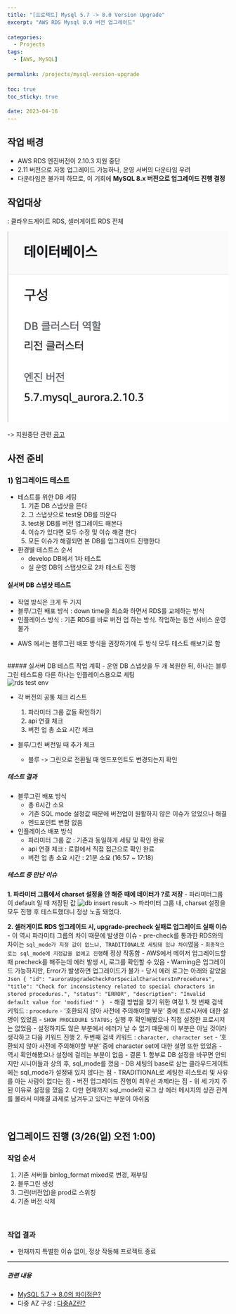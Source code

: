 ```yaml
---
title: "[프로젝트] Mysql 5.7 -> 8.0 Version Upgrade"
excerpt: "AWS RDS Mysql 8.0 버전 업그레이드"

categories:
  - Projects
tags:
  - [AWS, MySQL]

permalink: /projects/mysql-version-upgrade

toc: true
toc_sticky: true

date: 2023-04-16
---
```


## 작업 배경

- AWS RDS 엔진버전이 2.10.3 지원 중단
- 2.11 버전으로 자동 업그레이드 가능하나, 운영 서버의 다운타임 우려
- 다운타임은 불가피 하므로, 이 기회에 <b>MySQL 8.x 버전으로 업그레이드 진행 결정</b>


## 작업대상

: 클라우드게이트 RDS, 셀러게이트 RDS 전체

<img src="../assets/images/posts_img/region-cluster.png" alt="rds test env">

-> 지원중단 관련 [공고](https://docs.aws.amazon.com/AmazonRDS/latest/AuroraMySQLReleaseNotes/AuroraMySQL.Updates.2103.html)

  

## 사전 준비

### 1) 업그레이드 테스트
- 테스트를 위한 DB 세팅
	1. 기존 DB 스냅샷을 뜬다
	2. 그 스냅샷으로 test용 DB를 띄운다
	3. test용 DB를 버전 업그레이드 해본다
	4. 이슈가 있다면 모두 수정 및 이슈 해결 한다
	5. 모든 이슈가 해결되면 본 DB를 업그레이드 진행한다
-  환경별 테스트스 순서
	- develop DB에서 1차 테스트
	- 실 운영 DB의 스탭샷으로 2차 테스트 진행

#### 실서버 DB 스냅샷 테스트
* 작업 방식은 크게 두 가지
* 블루/그린 배포 방식 : down time을 최소화 하면서 RDS를 교체하는 방식
* 인플레이스 방식 : 기존 RDS를 바로 버전 업 하는 방식. 작업하는 동안 서비스 운영 불가
- AWS 에서는 블루그린 배포 방식을 권장하기에 두 방식 모두 테스트 해보기로 함

<br>
##### 실서버 DB 테스트 작업 계획
- 운영 DB 스냅샷을 두 개 복원한 뒤, 하나는 블루그린 테스트용 다른 하나는 인플레이스용으로 세팅<br>
<img src="https://harim2da.github.io/assets/images/posts_img/testrds.png" alt="rds test env">

- 각 버전의 공통 체크 리스트<br>
	1. 파라미터 그룹 값들 확인하기
	2. api 연결 체크
	3. 버전 업 총 소요 시간 체크

- 블루/그린 버전일 때 추가 체크
	- 블루 -> 그린으로 전환될 때 엔드포인트도 변경되는지 확인

  

##### 테스트 결과

- 블루그린 배포 방식
	- 총 6시간 소요
	- 기존 SQL mode 설정값 때문에 버전업이 원활하지 않은 이슈가 있었으나 해결
	- 엔드포인트 변함 없음
- 인플레이스 배포 방식
	- 파라미터 그룹 값 : 기존과 동일하게 세팅 및 확인 완료
	- api 연결 체크 : 로컬에서 직접 접근으로 확인 완료
	- 버전 업 총 소요 시간 : 21분 소요 (16:57 ~ 17:18)

  
##### 테스트 중 만난 이슈
**1. 파라미터 그룹에서 charset 설정을 안 해준 때에 데이터가 ?로 저장**
	- 파라미터그룹이 default 일 때 저장된 값
	<img src="https://harim2da.github.io/assets/images/posts_img/db-insert-result.png" alt="db insert result">
	-> 파라미터 그룹 내, charset 설정을 모두 진행 후 테스트했더니 정상 노출 돼었다.
 
**2. 셀러게이트 RDS 업그레이드 시, upgrade-precheck 실패로 업그레이드 실패 이슈**
	- 이 역시 파라미터 그룹의 차이 때문에 발생한 이슈
		- pre-check를 통과한 RDS와의 차이는 `sql_mode가 지정 값이 없느냐, TRADITIONAL로 세팅돼 있냐 차이`였음
		- `최종적으로는 sql_mode에 지정값을 없애고 진행`해 정상 작동함
	- AWS에서 메이저 업그레이드할 때 precheck를 해주는데 에러 발생 시, 로그를 확인할 수 있음
		- Warning은 업그레이드 가능하지만, Error가 발생하면 업그레이드가 불가
		- 당시 에러 로그는 아래와 같았음
		```Json
		{
			"id": "auroraUpgradeCheckForSpecialCharactersInProcedures",
			"title": "Check for inconsistency related to special characters in stored procedures.",
			"status": "ERROR",
			"description": "Invalid default value for 'modified'"
		}
		```
	- 해결 방법을 찾기 위한 여정
		1. 첫 번째 검색 키워드 : `procedure`
			- ‘호환되지 않아 사전에 주의해야할 부분’ 중에 프로시저에 대한 설명이 있었음
			- `SHOW PROCEDURE STATUS;` 실행 후 확인해봤으나 직접 설정한 프로시저는 없었음
			- 설정하지도 않은 부분에서 에러가 날 수 없기 때문에 이 부분은 아닐 것이라 생각하고 다음 키워드 진행
		2. 두번째 검색 키워드 : `character, character set`
			- ‘호환되지 않아 사전에 주의해야할 부분’ 중에 character set에 대한 설명 또한 있었음
			- 역시 확인해봤으나 설정에 걸리는 부분이 없음
	- 결론
		1. 함부로 DB 설정을 바꾸면 안되지만 시니어들과 상의 후, sql_mode를 껐음
			- DB 세팅의 base로 삼는 클라우드게이트에는 sql_mode가 설정돼 있지 않다는 점
			- TRADITIONAL로 세팅한 히스토리 및 사유를 아는 사람이 없다는 점
			- 버전 업그레이드 진행이 최우선 과제라는 점
			- 위 세 가지 주된 이유로 설정을 껐음
		2. 다만 현재까지 sql_mode와 로그 상 에러 메시지의 상관 관계를 몰라서 미해결 과제로 남겨두고 있다는 부분이 아쉬움

<br>

## 업그레이드 진행 (3/26(일) 오전 1:00)
### 작업 순서
1. 기존 서버들 binlog_format mixed로 변경, 재부팅
2. 블루그린 생성
3. 그린(버전업)을 prod로 스위칭
4. 기존 버전 삭제
<br>

### 작업 결과
- 현재까지 특별한 이슈 없이, 정상 작동해 프로젝트 종료


---
##### 관련 내용
<!-- - [MySQL 5.7 -> 8.0의 차이점은?](https://velog.io/@dev-hr2/Mysql-5.7%EA%B3%BC-8.0%EC%9D%98-%EC%B0%A8%EC%9D%B4%EC%A0%90%EC%9D%80) -->
- [MySQL 5.7 -> 8.0의 차이점은?](https://harim2da.github.io/blogs/diff-mysql5-8)
- 다중 AZ 구성 : [다중AZ란?](https://docs.aws.amazon.com/ko_kr/AmazonRDS/latest/UserGuide/Concepts.MultiAZ.html)